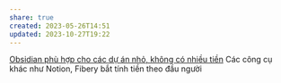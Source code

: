 ```yaml
---
share: true
created: 2023-05-26T14:51
updated: 2023-10-27T19:22
---
```


[Obsidian phù hợp cho các dự án nhỏ, không có nhiều tiền](./Obsidian%20ph%C3%B9%20h%E1%BB%A3p%20cho%20c%C3%A1c%20d%E1%BB%B1%20%C3%A1n%20nh%E1%BB%8F,%20kh%C3%B4ng%20c%C3%B3%20nhi%E1%BB%81u%20ti%E1%BB%81n.md) 
Các công cụ khác như Notion, Fibery bắt tính tiền theo đầu người
